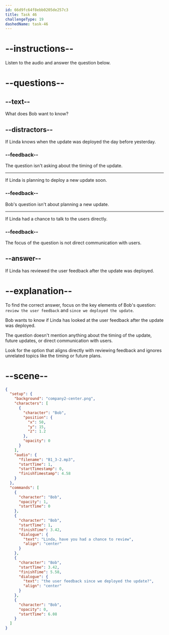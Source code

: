 ```yaml
---
id: 66d9fc64f8ebb0205de257c3
title: Task 46
challengeType: 19
dashedName: task-46
---
```


<!--
AUDIO REFERENCE:
Bob: Linda, have you had a chance to review the user feedback since we deployed the update?
-->

# --instructions--

Listen to the audio and answer the question below.

# --questions--

## --text--

What does Bob want to know?

## --distractors--

If Linda knows when the update was deployed the day before yesterday.

### --feedback--

The question isn't asking about the timing of the update.

---

If Linda is planning to deploy a new update soon.

### --feedback--

Bob's question isn't about planning a new update.

---

If Linda had a chance to talk to the users directly.

### --feedback--

The focus of the question is not direct communication with users.

## --answer--

If Linda has reviewed the user feedback after the update was deployed.

# --explanation--

To find the correct answer, focus on the key elements of Bob's question: `review the user feedback` and `since we deployed the update`. 

Bob wants to know if Linda has looked at the user feedback after the update was deployed. 

The question doesn't mention anything about the timing of the update, future updates, or direct communication with users. 

Look for the option that aligns directly with reviewing feedback and ignores unrelated topics like the timing or future plans.

# --scene--

```json
{
  "setup": {
    "background": "company2-center.png",
    "characters": [
      {
        "character": "Bob",
        "position": {
          "x": 50,
          "y": 15,
          "z": 1.2
        },
        "opacity": 0
      }
    ],
    "audio": {
      "filename": "B1_3-2.mp3",
      "startTime": 1,
      "startTimestamp": 0,
      "finishTimestamp": 4.58
    }
  },
  "commands": [
    {
      "character": "Bob",
      "opacity": 1,
      "startTime": 0
    },
    {
      "character": "Bob",
      "startTime": 1,
      "finishTime": 3.42,
      "dialogue": {
        "text": "Linda, have you had a chance to review",
        "align": "center"
      }
    },
    {
      "character": "Bob",
      "startTime": 3.42,
      "finishTime": 5.58,
      "dialogue": {
        "text": "the user feedback since we deployed the update?",
        "align": "center"
      }
    },
    {
      "character": "Bob",
      "opacity": 0,
      "startTime": 6.08
    }
  ]
}
```

